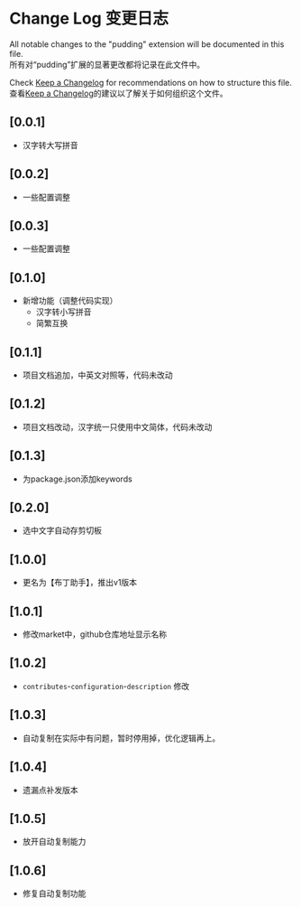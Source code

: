 # Change Log 变更日志

All notable changes to the "pudding" extension will be documented in this file.<br/>
所有对“pudding”扩展的显著更改都将记录在此文件中。

Check [Keep a Changelog](http://keepachangelog.com/) for recommendations on how to structure this file.<br/>
查看[Keep a Changelog](http://keepachangelog.com/)的建议以了解关于如何组织这个文件。

## [0.0.1]

- 汉字转大写拼音

## [0.0.2]

- 一些配置调整

## [0.0.3]

- 一些配置调整

## [0.1.0]

- 新增功能（调整代码实现）
    - 汉字转小写拼音
    - 简繁互换

## [0.1.1]

- 项目文档追加，中英文对照等，代码未改动

## [0.1.2]

- 项目文档改动，汉字统一只使用中文简体，代码未改动

## [0.1.3]

- 为package.json添加keywords

## [0.2.0]

- 选中文字自动存剪切板

## [1.0.0]

- 更名为【布丁助手】，推出v1版本

## [1.0.1]

- 修改market中，github仓库地址显示名称

## [1.0.2]

- `contributes`-`configuration`-`description` 修改

## [1.0.3]

- 自动复制在实际中有问题，暂时停用掉，优化逻辑再上。

## [1.0.4]

- 遗漏点补发版本

## [1.0.5]

- 放开自动复制能力

## [1.0.6]

- 修复自动复制功能